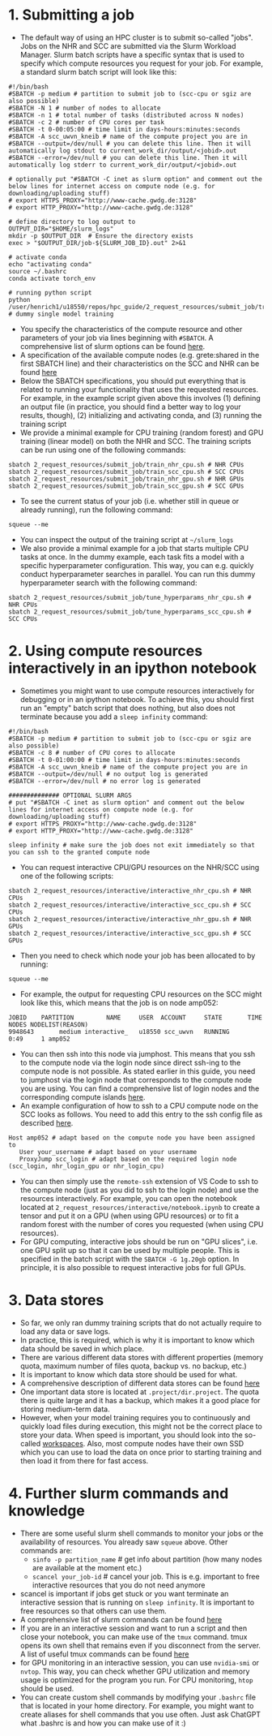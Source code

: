 # 1. Submitting a job

* The default way of using an HPC cluster is to submit so-called "jobs". Jobs on the NHR and SCC are submitted via the Slurm Workload Manager. Slurm batch scripts have a specific syntax that is used to specify which compute resources you request for your job. For example, a standard slurm batch script will look like this:
```
#!/bin/bash
#SBATCH -p medium # partition to submit job to (scc-cpu or sgiz are also possible)
#SBATCH -N 1 # number of nodes to allocate
#SBATCH -n 1 # total number of tasks (distributed across N nodes)
#SBATCH -c 2 # number of CPU cores per task
#SBATCH -t 0-00:05:00 # time limit in days-hours:minutes:seconds
#SBATCH -A scc_uwvn_kneib # name of the compute project you are in
#SBATCH --output=/dev/null # you can delete this line. Then it will automatically log stdout to current_work_dir/output/<jobid>.out
#SBATCH --error=/dev/null # you can delete this line. Then it will automatically log stderr to current_work_dir/output/<jobid>.out

# optionally put "#SBATCH -C inet as slurm option" and comment out the below lines for internet access on compute node (e.g. for downloading/uploading stuff)
# export HTTPS_PROXY="http://www-cache.gwdg.de:3128"
# export HTTP_PROXY="http://www-cache.gwdg.de:3128"

# define directory to log output to
OUTPUT_DIR="$HOME/slurm_logs"
mkdir -p $OUTPUT_DIR  # Ensure the directory exists
exec > "$OUTPUT_DIR/job-${SLURM_JOB_ID}.out" 2>&1

# activate conda
echo "activating conda"
source ~/.bashrc
conda activate torch_env

# running python script
python /user/henrich1/u18550/repos/hpc_guide/2_request_resources/submit_job/train_cpu.py # dummy single model training
```

* You specify the characteristics of the compute resource and other parameters of your job via lines beginning with ``#SBATCH``. A comprehensive list of slurm options can be found [here](https://slurm.schedmd.com/sbatch.html).
* A specification of the available compute nodes (e.g. grete:shared in the first SBATCH line) and their characteristics on the SCC and NHR can be found [here](https://docs.hpc.gwdg.de/how_to_use/compute_partitions/index.html)
* Below the SBATCH specifications, you should put everything that is related to running your functionality that uses the requested resources. For example, in the example script given above this involves (1) defining an output file (in practice, you should find a better way to log your results, though), (2) initializing and activating conda, and (3) running the training script 
* We provide a minimal example for CPU training (random forest) and GPU training (linear model) on both the NHR and SCC. The training scripts can be run using one of the following commands:
```
sbatch 2_request_resources/submit_job/train_nhr_cpu.sh # NHR CPUs
sbatch 2_request_resources/submit_job/train_scc_cpu.sh # SCC CPUs
sbatch 2_request_resources/submit_job/train_nhr_gpu.sh # NHR GPUs
sbatch 2_request_resources/submit_job/train_scc_gpu.sh # SCC GPUs
```

* To see the current status of your job (i.e. whether still in queue or already running), run the following command:
```
squeue --me
```

* You can inspect the output of the training script at ``~/slurm_logs``
* We also provide a minimal example for a job that starts multiple CPU tasks at once. In the dummy example, each task fits a model with a specific hyperparameter configuration. This way, you can e.g. quickly conduct hyperparameter searches in parallel. You can run this dummy hyperparameter search with the following command: 
```
sbatch 2_request_resources/submit_job/tune_hyperparams_nhr_cpu.sh # NHR CPUs
sbatch 2_request_resources/submit_job/tune_hyperparams_scc_cpu.sh # SCC CPUs
```

# 2. Using compute resources interactively in an ipython notebook
* Sometimes you might want to use compute resources interactively for debugging or in an ipython notebook. To achieve this, you should first run an "empty" batch script that does nothing, but also does not terminate because you add a ``sleep infinity`` command:
```
#!/bin/bash
#SBATCH -p medium # partition to submit job to (scc-cpu or sgiz are also possible)
#SBATCH -c 8 # number of CPU cores to allocate
#SBATCH -t 0-01:00:00 # time limit in days-hours:minutes:seconds
#SBATCH -A scc_uwvn_kneib # name of the compute project you are in
#SBATCH --output=/dev/null # no output log is generated
#SBATCH --error=/dev/null # no error log is generated

############## OPTIONAL SLURM ARGS
# put "#SBATCH -C inet as slurm option" and comment out the below lines for internet access on compute node (e.g. for downloading/uploading stuff)
# export HTTPS_PROXY="http://www-cache.gwdg.de:3128"
# export HTTP_PROXY="http://www-cache.gwdg.de:3128"

sleep infinity # make sure the job does not exit immediately so that you can ssh to the granted compute node
```

* You can request interactive CPU/GPU resources on the NHR/SCC using one of the following scripts:
```
sbatch 2_request_resources/interactive/interactive_nhr_cpu.sh # NHR CPUs
sbatch 2_request_resources/interactive/interactive_scc_cpu.sh # SCC CPUs
sbatch 2_request_resources/interactive/interactive_nhr_gpu.sh # NHR GPUs
sbatch 2_request_resources/interactive/interactive_scc_gpu.sh # SCC GPUs
```

* Then you need to check which node your job has been allocated to by running:
```
squeue --me
```

* For example, the output for requesting CPU resources on the SCC might look like this, which means that the job is on node amp052:
```
JOBID    PARTITION         NAME     USER  ACCOUNT     STATE       TIME NODES NODELIST(REASON)
9948643       medium interactive_   u18550 scc_uwvn   RUNNING       0:49     1 amp052
```

* You can then ssh into this node via jumphost. This means that you ssh to the compute node via the login node since direct ssh-ing to the compute node is not possible. As stated earlier in this guide, you need to jumphost via the login node that corresponds to the compute node you are using. You can find a comprehensive list of login nodes and the corresponding compute islands [here](https://docs.hpc.gwdg.de/start_here/connecting/login_nodes_and_example_commands/index.html).
* An example configuration of how to ssh to a CPU compute node on the SCC looks as follows. You need to add this entry to the ssh config file as described [here](https://pad.gwdg.de/SuhRYfSdSMKSybf31eoUfA?view).
```
Host amp052 # adapt based on the compute node you have been assigned to
   User your_username # adapt based on your username
   ProxyJump scc_login # adapt based on the required login node (scc_login, nhr_login_gpu or nhr_login_cpu)
```

* You can then simply use the ``remote-ssh`` extension of VS Code to ssh to the compute node (just as you did to ssh to the login node) and use the resources interactively. For example, you can open the notebook located at ``2_request_resources/interactive/notebook.ipynb`` to create a tensor and put it on a GPU (when using GPU resources) or to fit a random forest with the number of cores you requested (when using CPU resources).
* For GPU computing, interactive jobs should be run on "GPU slices", i.e. one GPU split up so that it can be used by multiple people. This is specified in the batch script with the ``SBATCH -G 1g.20gb`` option. In principle, it is also possible to request interactive jobs for full GPUs.


# 3. Data stores
* So far, we only ran dummy training scripts that do not actually require to load any data or save logs.
* In practice, this is required, which is why it is important to know which data should be saved in which place. 
* There are various different data stores with different properties (memory quota, maximum number of files quota, backup vs. no backup, etc.)
* It is important to know which data store should be used for what.
* A comprehensive description of different data stores can be found [here](https://docs.hpc.gwdg.de/how_to_use/the_storage_systems/index.html)
* One important data store is located at ``.project/dir.project``. The quota there is quite large and it has a backup, which makes it a good place for storing medium-term data.
* However, when your model training requires you to continuously and quickly load files during execution, this might not be the correct place to store your data. When speed is important, you should look into the so-called [workspaces](https://docs.hpc.gwdg.de/how_to_use/the_storage_systems/data_stores/workspaces/index.html). Also, most compute nodes have their own SSD which you can use to load the data on once prior to starting training and then load it from there for fast access.


# 4. Further slurm commands and knowledge
* There are some useful slurm shell commands to monitor your jobs or the availability of resources. You already saw ``squeue`` above. Other commands are:
    * ``sinfo -p partition_name`` # get info about partition (how many nodes are available at the moment etc.)
    * ``scancel your_job-id``     # cancel your job. This is e.g. important to free interactive resources that you do not need anymore
* scancel is important if jobs get stuck or you want terminate an interactive session that is running on ``sleep infinity``. It is important to free resources so that others can use them.
* A comprehensive list of slurm commands can be found [here](https://curc.readthedocs.io/en/latest/running-jobs/slurm-commands.html)
* If you are in an interactive session and want to run a script and then close your notebook, you can make use of the ``tmux`` command. tmux opens its own shell that remains even if you disconnect from the server. A list of useful tmux commands can be found [here](https://gist.github.com/MohamedAlaa/2961058)
* for GPU monitoring in an interactive session, you can use ``nvidia-smi`` or ``nvtop``. This way, you can check whether GPU utilization and memory usage is optimized for the program you run. For CPU monitoring, ``htop`` should be used.
* You can create custom shell commands by modifying your ``.bashrc`` file that is located in your home directory. For example, you might want to create aliases for shell commands that you use often. Just ask ChatGPT what .bashrc is and how you can make use of it :)
